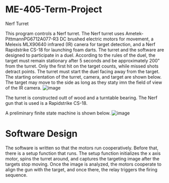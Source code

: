 # ME-405-Term-Project
Nerf Turret

This program controls a Nerf turret. The Nerf turret uses Ametek-PittmannPG6712A077-R3 DC brushed electric motors for movement, a Melexis MLX90640 infrared (IR) canera for target detection, and a Nerf Rapidstrike CS-18 for launching foam darts. The turret and the software are designed to participate in a duel. According to the rules of the duel, the target must remain stationary after 5 seconds and be approximately 200" from the turret. Only the first hit on the target counts, while missed shots detract points. The turret must start the duel facing away from the target. The starting orientation of the turret, camera, and target are shown below. The target may move to the side as long as they staty imn the field of view of the IR camera.
![image](https://user-images.githubusercontent.com/91160149/226514788-aae2918d-4371-4c49-b76a-7a5b6c7b3d77.png)


The turret is constructed outt of wood and a turntable bearing. The Nerf gun that is used is a Rapidstrike CS-18. 

A preliminary finite state machine is shown below.
![image](https://user-images.githubusercontent.com/91160149/222659616-70aec763-9652-46c0-8a5b-9024be7f3c49.png)


# Software Design

The software is written so that the motors run cooperatively. Before that, there is a setup function that runs. The setup function initializes the x axis motor, spins the turret around, and captures the targeting image after the targets stop moving. Once the image is analyzed, the motors cooperate to align the gun with the target, and once there, the relay triggers the firing sequence.
